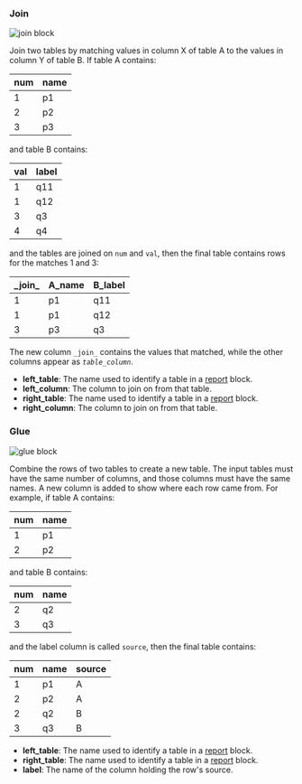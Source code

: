 <div id="join">
<h3>Join</h3>

<img class="block" src="{{ './combine_join.svg' | relative_url }}" alt="join block"/>

Join two tables by matching values in column X of table A
to the values in column Y of table B.
If table A contains:

| num | name |
| --- | ---- |
|   1 |   p1 |
|   2 |   p2 |
|   3 |   p3 |

and table B contains:

| val | label |
| --- | ----- |
|   1 |   q11 |
|   1 |   q12 |
|   3 |   q3  |
|   4 |   q4  |

and the tables are joined on `num` and `val`,
then the final table contains rows for the matches 1 and 3:

| \_join\_ | A_name | B_label |
| -------- | ------ | ------- |
| 1        |    p1  |     q11 |
| 1        |    p1  |     q12 |
| 3        |    p3  |     q3  |

The new column <code>\_join\_</code> contains the values that matched,
while the other columns appear as <code><em>table</em>\_<em>column</em></code>.

- **left_table**: The name used to identify a table in a [report](../transform/#report) block.
- **left_column**: The column to join on from that table.
- **right_table**: The name used to identify a table in a [report](../transform/#report) block.
- **right_column**: The column to join on from that table.
</div>

<div id="glue">
<h3>Glue</h3>

<img class="block" src="{{ './combine_glue.svg' | relative_url }}" alt="glue block"/>

Combine the rows of two tables to create a new table.
The input tables must have the same number of columns,
and those columns must have the same names.
A new column is added to show where each row came from.
For example,
if table A contains:

| num | name |
| --- | ---- |
|   1 |   p1 |
|   2 |   p2 |

and table B contains:

| num | name |
| --- | ---- |
|   2 |   q2 |
|   3 |   q3 |

and the label column is called `source`,
then the final table contains:

| num | name | source |
| --- | ---- | ------ |
|   1 |   p1 |      A |
|   2 |   p2 |      A |
|   2 |   q2 |      B |
|   3 |   q3 |      B |

- **left_table**: The name used to identify a table in a [report](../combine/#report) block.
- **right_table**: The name used to identify a table in a [report](../combine/#report) block.
- **label**: The name of the column holding the row's source.
</div>
